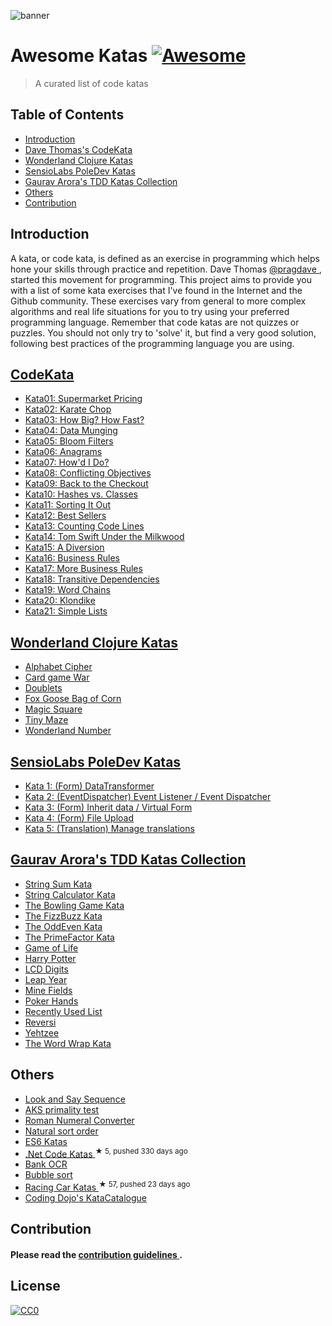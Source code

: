 <p>
 <img alt="banner" src="https://github.com/gmontalvoriv/katas/blob/master/images/kata_guruma.png"/>
</p>
<h1>
 Awesome Katas
 <a href="https://github.com/sindresorhus/awesome">
  <img alt="Awesome" src="https://cdn.rawgit.com/sindresorhus/awesome/d7305f38d29fed78fa85652e3a63e154dd8e8829/media/badge.svg"/>
 </a>
</h1>
<blockquote>
 <p>
  A curated list of code katas
 </p>
</blockquote>
<h2>
 Table of Contents
</h2>
<ul>
 <li>
  <a href="#introduction">
   Introduction
  </a>
 </li>
 <li>
  <a href="#codekata">
   Dave Thomas's CodeKata
  </a>
 </li>
 <li>
  <a href="#wonderland-clojure-katas">
   Wonderland Clojure Katas
  </a>
 </li>
 <li>
  <a href="#sensiolabs-poledev-katas">
   SensioLabs PoleDev Katas
  </a>
 </li>
 <li>
  <a href="#gaurav-aroras-tdd-katas-collection">
   Gaurav Arora's TDD Katas Collection
  </a>
 </li>
 <li>
  <a href="#others">
   Others
  </a>
 </li>
 <li>
  <a href="#contribution">
   Contribution
  </a>
 </li>
</ul>
<h2>
 Introduction
</h2>
<p>
 A kata, or code kata, is defined as an exercise in programming which helps hone your skills through practice and repetition. Dave Thomas
 <a href="https://twitter.com/pragdave">
  @pragdave
 </a>
 , started this movement for programming. This project aims to provide you with a list of some kata exercises that I've found in the Internet and the Github community. These exercises vary from general to more complex algorithms and real life situations for you to try using your preferred programming language. Remember that code katas are not quizzes or puzzles. You should not only try to 'solve' it, but find a very good solution, following best practices of the programming language you are using.
</p>
<h2>
 <a href="http://codekata.com/">
  CodeKata
 </a>
</h2>
<ul>
 <li>
  <a href="http://codekata.com/kata/kata01-supermarket-pricing/">
   Kata01: Supermarket Pricing
  </a>
 </li>
 <li>
  <a href="http://codekata.com/kata/kata02-karate-chop/">
   Kata02: Karate Chop
  </a>
 </li>
 <li>
  <a href="http://codekata.com/kata/kata03-how-big-how-fast/">
   Kata03: How Big? How Fast?
  </a>
 </li>
 <li>
  <a href="http://codekata.com/kata/kata04-data-munging/">
   Kata04: Data Munging
  </a>
 </li>
 <li>
  <a href="http://codekata.com/kata/kata05-bloom-filters/">
   Kata05: Bloom Filters
  </a>
 </li>
 <li>
  <a href="http://codekata.com/kata/kata06-anagrams/">
   Kata06: Anagrams
  </a>
 </li>
 <li>
  <a href="http://codekata.com/kata/kata07-howd-i-do/">
   Kata07: How'd I Do?
  </a>
 </li>
 <li>
  <a href="http://codekata.com/kata/kata08-conflicting-objectives/">
   Kata08: Conflicting Objectives
  </a>
 </li>
 <li>
  <a href="http://codekata.com/kata/kata09-back-to-the-checkout/">
   Kata09: Back to the Checkout
  </a>
 </li>
 <li>
  <a href="http://codekata.com/kata/kata10-hashes-vs-classes/">
   Kata10: Hashes vs. Classes
  </a>
 </li>
 <li>
  <a href="http://codekata.com/kata/kata11-sorting-it-out/">
   Kata11: Sorting It Out
  </a>
 </li>
 <li>
  <a href="http://codekata.com/kata/kata12-best-sellers/">
   Kata12: Best Sellers
  </a>
 </li>
 <li>
  <a href="http://codekata.com/kata/kata13-counting-code-lines/">
   Kata13: Counting Code Lines
  </a>
 </li>
 <li>
  <a href="http://codekata.com/kata/kata14-tom-swift-under-the-milkhood/">
   Kata14: Tom Swift Under the Milkwood
  </a>
 </li>
 <li>
  <a href="http://codekata.com/kata/kata15-a-diversion/">
   Kata15: A Diversion
  </a>
 </li>
 <li>
  <a href="http://codekata.com/kata/kata16-business-rules/">
   Kata16: Business Rules
  </a>
 </li>
 <li>
  <a href="http://codekata.com/kata/kata17-more-business-rules/">
   Kata17: More Business Rules
  </a>
 </li>
 <li>
  <a href="http://codekata.com/kata/kata18-transitive-dependencies/">
   Kata18: Transitive Dependencies
  </a>
 </li>
 <li>
  <a href="http://codekata.com/kata/kata19-word-chains/">
   Kata19: Word Chains
  </a>
 </li>
 <li>
  <a href="http://codekata.com/kata/kata20-klondike/">
   Kata20: Klondike
  </a>
 </li>
 <li>
  <a href="http://codekata.com/kata/kata21-simple-lists/">
   Kata21: Simple Lists
  </a>
 </li>
</ul>
<h2>
 <a href="https://github.com/gigasquid/wonderland-clojure-katas">
  Wonderland Clojure Katas
 </a>
</h2>
<ul>
 <li>
  <a href="https://github.com/gigasquid/wonderland-clojure-katas/tree/master/alphabet-cipher">
   Alphabet Cipher
  </a>
 </li>
 <li>
  <a href="https://github.com/gigasquid/wonderland-clojure-katas/tree/master/card-game-war">
   Card game War
  </a>
 </li>
 <li>
  <a href="https://github.com/gigasquid/wonderland-clojure-katas/tree/master/doublets">
   Doublets
  </a>
 </li>
 <li>
  <a href="https://github.com/gigasquid/wonderland-clojure-katas/tree/master/fox-goose-bag-of-corn">
   Fox Goose Bag of Corn
  </a>
 </li>
 <li>
  <a href="https://github.com/gigasquid/wonderland-clojure-katas/tree/master/magic-square">
   Magic Square
  </a>
 </li>
 <li>
  <a href="https://github.com/gigasquid/wonderland-clojure-katas/tree/master/tiny-maze">
   Tiny Maze
  </a>
 </li>
 <li>
  <a href="https://github.com/gigasquid/wonderland-clojure-katas/tree/master/wonderland-number">
   Wonderland Number
  </a>
 </li>
</ul>
<h2>
 <a href="https://github.com/poledev/Katas">
  SensioLabs PoleDev Katas
 </a>
</h2>
<ul>
 <li>
  <a href="https://github.com/poledev/Katas/tree/kata-data-transformers">
   Kata 1: (Form) DataTransformer
  </a>
 </li>
 <li>
  <a href="https://github.com/poledev/Katas/tree/kata-event-listener">
   Kata 2: (EventDispatcher) Event Listener / Event Dispatcher
  </a>
 </li>
 <li>
  <a href="https://github.com/poledev/Katas/tree/kata-inherit-data">
   Kata 3: (Form) Inherit data / Virtual Form
  </a>
 </li>
 <li>
  <a href="https://github.com/poledev/Katas/tree/kata-upload-file">
   Kata 4: (Form) File Upload
  </a>
 </li>
 <li>
  <a href="https://github.com/poledev/Katas/tree/kata-translation">
   Kata 5: (Translation) Manage translations
  </a>
 </li>
</ul>
<h2>
 <a href="https://github.com/garora/TDD-Katas">
  Gaurav Arora's TDD Katas Collection
 </a>
</h2>
<ul>
 <li>
  <a href="https://github.com/garora/TDD-Katas#string-sum-kata">
   String Sum Kata
  </a>
 </li>
 <li>
  <a href="https://github.com/garora/TDD-Katas#string-calculator-kata-via-roy-osherove">
   String Calculator Kata
  </a>
 </li>
 <li>
  <a href="https://github.com/garora/TDD-Katas#the-bowling-game-kata-via-uncle-bob">
   The Bowling Game Kata
  </a>
 </li>
 <li>
  <a href="https://github.com/garora/TDD-Katas#the-fizzbuzz-kata">
   The FizzBuzz Kata
  </a>
 </li>
 <li>
  <a href="https://github.com/garora/TDD-Katas#the-oddeven-kata">
   The OddEven Kata
  </a>
 </li>
 <li>
  <a href="https://github.com/garora/TDD-Katas#the-primefactor-kata-via-uncle-bob">
   The PrimeFactor Kata
  </a>
 </li>
 <li>
  <a href="https://github.com/garora/TDD-Katas#game-of-life-">
   Game of Life
  </a>
 </li>
 <li>
  <a href="https://github.com/garora/TDD-Katas#harry-potter-">
   Harry Potter
  </a>
 </li>
 <li>
  <a href="https://github.com/garora/TDD-Katas#lcd-digits-">
   LCD Digits
  </a>
 </li>
 <li>
  <a href="https://github.com/garora/TDD-Katas#leap-year-">
   Leap Year
  </a>
 </li>
 <li>
  <a href="https://github.com/garora/TDD-Katas#mine-fields-">
   Mine Fields
  </a>
 </li>
 <li>
  <a href="https://github.com/garora/TDD-Katas#poker-hands">
   Poker Hands
  </a>
 </li>
 <li>
  <a href="https://github.com/garora/TDD-Katas#recently-used-list-">
   Recently Used List
  </a>
 </li>
 <li>
  <a href="https://github.com/garora/TDD-Katas#reversi-">
   Reversi
  </a>
 </li>
 <li>
  <a href="https://github.com/garora/TDD-Katas#yehtzee-">
   Yehtzee
  </a>
 </li>
 <li>
  <a href="http://codingdojo.org/cgi-bin/wiki.pl?KataWordWrap">
   The Word Wrap Kata
  </a>
 </li>
</ul>
<h2>
 Others
</h2>
<ul>
 <li>
  <a href="https://en.wikipedia.org/wiki/Look-and-say_sequence">
   Look and Say Sequence
  </a>
 </li>
 <li>
  <a href="https://en.wikipedia.org/wiki/AKS_primality_test">
   AKS primality test
  </a>
 </li>
 <li>
  <a href="https://en.wikipedia.org/wiki/Roman_numerals">
   Roman Numeral Converter
  </a>
 </li>
 <li>
  <a href="https://en.wikipedia.org/wiki/Natural_sort_order">
   Natural sort order
  </a>
 </li>
 <li>
  <a href="http://es6katas.org/">
   ES6 Katas
  </a>
 </li>
 <li>
  <a href="https://github.com/AlanBarber/CodeKatas">
   .Net Code Katas
  </a>
  <sup>
   &#9733 5, pushed 330 days ago
  </sup>
 </li>
 <li>
  <a href="http://code.joejag.com/coding-dojo/bank-ocr/">
   Bank OCR
  </a>
 </li>
 <li>
  <a href="https://en.wikipedia.org/wiki/Bubble_sort">
   Bubble sort
  </a>
 </li>
 <li>
  <a href="https://github.com/emilybache/Racing-Car-Katas">
   Racing Car Katas
  </a>
  <sup>
   &#9733 57, pushed 23 days ago
  </sup>
 </li>
 <li>
  <a href="http://codingdojo.org/cgi-bin/index.pl?KataCatalogue">
   Coding Dojo's KataCatalogue
  </a>
 </li>
</ul>
<h2>
 Contribution
</h2>
<h4>
 Please read the
 <a href="https://github.com/gmontalvoriv/katas/blob/master/CONTRIBUTING.md">
  contribution guidelines
 </a>
 .
</h4>
<h2>
 License
</h2>
<p>
 <a href="https://creativecommons.org/publicdomain/zero/1.0/">
  <img alt="CC0" src="https://i.creativecommons.org/p/zero/1.0/88x31.png"/>
 </a>
</p>
